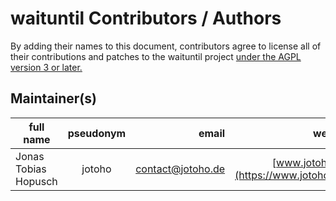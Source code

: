 # waituntil Contributors / Authors

By adding their names to this document, contributors agree to license all of their
contributions and patches to the waituntil project [under the AGPL version 3 or later.](./LICENSE.md)

## Maintainer(s)

| full name | pseudonym | email | website | notes |
|-|:-:|-:|-:|-|
| Jonas Tobias Hopusch | jotoho | [contact@jotoho.de](mailto:contact@jotoho.de) | [www.jotoho.de](https://www.jotoho.de/) | original creator |
